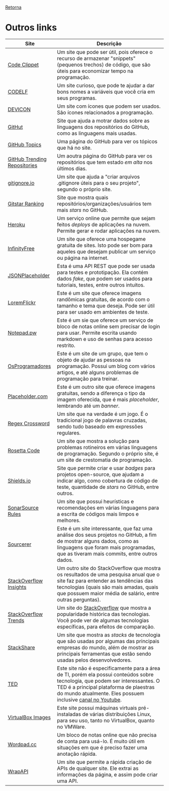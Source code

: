 [Retorna](../README.md)

# Outros links

| Site                                                                 | Descrição                                                                                                                                                                                                                                                                        |
|----------------------------------------------------------------------|----------------------------------------------------------------------------------------------------------------------------------------------------------------------------------------------------------------------------------------------------------------------------------|
| [Code Clippet](https://codeclippet.com/)                             | Um site que pode ser útil, pois oferece o recurso de armazenar "snippets" (pequenos trechos) de código, que são úteis para economizar tempo na programação.                                                                                                                      |
| [CODELF](https://unbug.github.io/codelf/)                            | Um site curioso, que pode te ajudar a dar bons nomes a variáveis que você cria em seus programas.                                                                                                                                                                                |
| [DEVICON](https://devicon.dev/)                                      | Um site com ícones que podem ser usados. São ícones relacionados a programação.                                                                                                                                                                                                  |
| [GitHut](https://githut.info/)                                       | Site que ajuda a motrar dados sobre as linguagens dos repositórios do GitHub, como as linguagens mais usadas.                                                                                                                                                                    |
| [GitHub Topics](https://github.com/topics)                           | Uma página do GitHub para ver os tópicos que há no site.                                                                                                                                                                                                                         |
| [GitHub Trending Repositories](https://github.com/trending)          | Um aoutra página do GitHub para ver os repositórios que tem estado *em alta* nos últimos dias.                                                                                                                                                                                   |
| [gitignore.io](https://gitignore.io/)                                | Um site que ajuda a "criar arquivos .gitignore úteis para o seu projeto", segundo o próprio site.                                                                                                                                                                                |
| [Gitstar Ranking](https://gitstar-ranking.com/)                      | Site que mostra quais repositórios/organizações/usuários tem mais *stars* no GitHub.                                                                                                                                                                                             |
| [Heroku](https://www.heroku.com/)                                    | Um serviço online que permite que sejam feitos *deploys* de aplicações na nuvem. Permite gerar e rodar aplicações na nuvem.                                                                                                                                                      |
| [InfinityFree](https://infinityfree.net/)                            | Um site que oferece uma hospegame gratuita de sites. Isto pode ser bom para aqueles que desejam publicar um serviço ou página na internet.                                                                                                                                       |
| [JSONPlaceholder](https://jsonplaceholder.typicode.com/)             | Esta é uma API REST que pode ser usada para testes e prototipação. Ela contém dados *fake*, que podem ser usados para tutoriais, testes, entre outros intuitos.                                                                                                                  |
| [LoremFlickr](https://loremflickr.com/)                              | Este é um site que oferece imagens randômicas gratuitas, de acordo com o tamanho e tema que deseja. Pode ser útil para ser usado em ambientes de teste.                                                                                                                          |
| [Notepad.pw](https://notepad.pw)                                     | Este é um sie que oferece um serviço de bloco de notas online sem precisar de login para usar. Permite escrita usando markdown e uso de senhas para acesso restrito.                                                                                                             |
| [OsProgramadores](https://osprogramadores.com/)                      | Este é um site de um grupo, que tem o objeto de ajudar as pessoas na programação. Possui um blog com vários artigos, e até alguns problemas de programação para treinar.                                                                                                         |
| [Placeholder.com](https://placeholder.com/)                          | Este é um outro site que oferece imagens gratuitas, sendo a diferença o tipo da imagem oferecida, que é mais *placeholder*, lembrando até um *banner*.                                                                                                                           |
| [Regex Crossword](https://regexcrossword.com/)                       | Um site que na verdade é um jogo. É o tradicional jogo de palavras cruzadas, sendo tudo baseado em expressões regulares.                                                                                                                                                         |
| [Rosetta Code](http://rosettacode.org/wiki/Rosetta_Code)             | Um site que mostra a solução para problemas rotineiros em várias linguagens de programação. Segundo o próprio site, é um site de crestomatia de programação.                                                                                                                     |
| [Shields.io](https://shields.io/)                                    | Site que permite criar e usar *badges* para projetos open-source, que ajudam a indicar algo, como cobertura de código de teste, quantidade de *stars* no GitHub, entre outros.                                                                                                   |
| [SonarSource Rules](https://rules.sonarsource.com/)                  | Um site que possui heurísticas e recomendações em várias linguagens para a escrita de códigos mais limpos e melhores.                                                                                                                                                            |
| [Sourcerer](https://sourcerer.io/)                                   | Este é um site interessante, que faz uma análise dos seus projetos no GitHub, a fim de mostrar alguns dados, como as linguagens que foram mais programadas, que as tiveram mais commits, entre outros dados.                                                                     |
| [StackOverflow Insights](https://insights.stackoverflow.com/survey/) | Um outro site do StackOverflow que mostra os resultados de uma pesquisa anual que o site faz para entender as tendências das tecnologias (quais são mais amadas, quais que possuem maior média de salário, entre outras perguntas).                                              |
| [StackOverflow Trends](https://insights.stackoverflow.com/trends)    | Um site do [StackOverflow](https://stackoverflow.com/) que mostra a popularidade histórica das tecnologias. Você pode ver de algumas tecnologias específicas, para efeitos de comparação.                                                                                        |
| [StackShare](https://stackshare.io/)                                 | Um site que mostra as *stacks* de tecnologia que são usadas por algumas das principais empresas do mundo, além de mostrar as principais ferramentas que estão sendo usadas pelos desenvolvedores.                                                                                |
| [TED](https://www.ted.com/)                                          | Este site não é especificamente para a área de TI, porém ela possui conteúdos sobre tecnologia, que podem ser interessantes. O TED é a principal plataforma de plaestras do mundo atualmente. Eles possuem inclusive [canal no Youtube](https://www.youtube.com/user/TEDxTalks). |
| [VirtualBox Images](https://www.osboxes.org/virtualbox-images/)      | Este site possui máquinas virtuais pré-instaladas de várias distribuições Linux, para seu uso, tanto no VirtualBox, quanto no VMWare.                                                                                                                                            |
| [Wordpad.cc](https://wordpad.cc/)                                    | Um bloco de notas online que não precisa de conta para usá-lo. É muito útil em situações em que é preciso fazer uma anotação rápida.                                                                                                                                             |
| [WrapAPI](https://wrapapi.com/)                                      | Um site que permite a rápida criação de APIs de qualquer site. Ele extrai as informações da página, e assim pode criar uma API.                                                                                                                                                  |